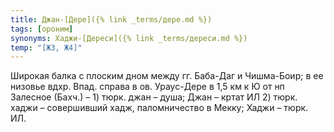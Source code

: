 ```yaml
---
title: Джан-[Дере]({% link _terms/дере.md %})
tags: [ороним]
synonyms: Хаджи-[Дереси]({% link _terms/дереси.md %})
temp: "[Ж3, Ж4]"
---
```


Широкая балка с плоским дном между гг. Баба-Даг и Чишма-Боир; в ее низовье вдхр.
Впад. справа в ов. Ураус-Дере в 1,5 км к Ю от нп Залесное (Бахч.) – 1) тюрк.
джан – душа; Джан – кртат ИЛ 2) тюрк. хаджи – совершивший хадж, паломничество в
Мекку; Хаджи – тюрк. ИЛ.
